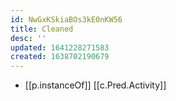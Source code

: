 ```yaml
---
id: NwGxKSkiaBOs3kE0nKW56
title: Cleaned
desc: ''
updated: 1641228271583
created: 1638702190679
---
```


- [[p.instanceOf]] [[c.Pred.Activity]]
